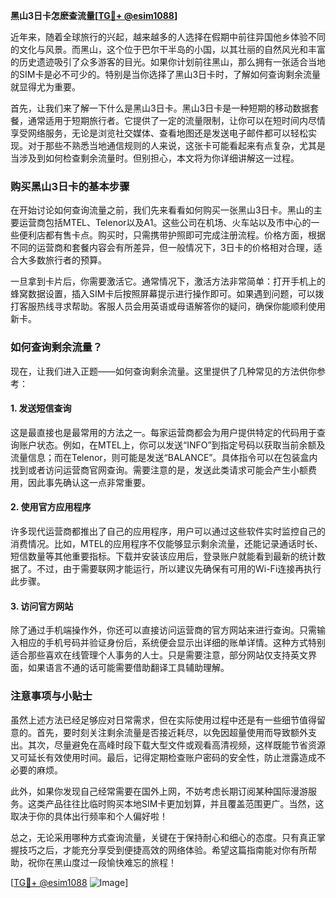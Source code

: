 **黑山3日卡怎麽查流量[[TG💪+ @esim1088](https://t.me/s/esim1088)]**

近年来，随着全球旅行的兴起，越来越多的人选择在假期中前往异国他乡体验不同的文化与风景。而黑山，这个位于巴尔干半岛的小国，以其壮丽的自然风光和丰富的历史遗迹吸引了众多游客的目光。如果你计划前往黑山，那么拥有一张适合当地的SIM卡是必不可少的。特别是当你选择了黑山3日卡时，了解如何查询剩余流量就显得尤为重要。

首先，让我们来了解一下什么是黑山3日卡。黑山3日卡是一种短期的移动数据套餐，通常适用于短期旅行者。它提供了一定的流量限制，让你可以在短时间内尽情享受网络服务，无论是浏览社交媒体、查看地图还是发送电子邮件都可以轻松实现。对于那些不熟悉当地通信规则的人来说，这张卡可能看起来有点复杂，尤其是当涉及到如何检查剩余流量时。但别担心，本文将为你详细讲解这一过程。

### **购买黑山3日卡的基本步骤**

在开始讨论如何查询流量之前，我们先来看看如何购买一张黑山3日卡。黑山的主要运营商包括MTEL、Telenor以及A1。这些公司在机场、火车站以及市中心的一些便利店都有售卡点。购买时，只需携带护照即可完成注册流程。价格方面，根据不同的运营商和套餐内容会有所差异，但一般情况下，3日卡的价格相对合理，适合大多数旅行者的预算。

一旦拿到卡片后，你需要激活它。通常情况下，激活方法非常简单：打开手机上的蜂窝数据设置，插入SIM卡后按照屏幕提示进行操作即可。如果遇到问题，可以拨打客服热线寻求帮助。客服人员会用英语或母语解答你的疑问，确保你能顺利使用新卡。

### **如何查询剩余流量？**

现在，让我们进入正题——如何查询剩余流量。这里提供了几种常见的方法供你参考：

#### **1. 发送短信查询**
这是最直接也是最常用的方法之一。每家运营商都会为用户提供特定的代码用于查询账户状态。例如，在MTEL上，你可以发送“INFO”到指定号码以获取当前余额及流量信息；而在Telenor，则可能是发送“BALANCE”。具体指令可以在包装盒内找到或者访问运营商官网查询。需要注意的是，发送此类请求可能会产生小额费用，因此事先确认这一点非常重要。

#### **2. 使用官方应用程序**
许多现代运营商都推出了自己的应用程序，用户可以通过这些软件实时监控自己的消费情况。比如，MTEL的应用程序不仅能够显示剩余流量，还能记录通话时长、短信数量等其他重要指标。下载并安装该应用后，登录账户就能看到最新的统计数据了。不过，由于需要联网才能运行，所以建议先确保有可用的Wi-Fi连接再执行此步骤。

#### **3. 访问官方网站**
除了通过手机端操作外，你还可以直接访问运营商的官方网站来进行查询。只需输入相应的手机号码并验证身份后，系统便会显示出详细的账单详情。这种方式特别适合那些喜欢在线管理个人事务的人士。只是需要注意，部分网站仅支持英文界面，如果语言不通的话可能需要借助翻译工具辅助理解。

### **注意事项与小贴士**

虽然上述方法已经足够应对日常需求，但在实际使用过程中还是有一些细节值得留意的。首先，要时刻关注剩余流量是否接近耗尽，以免因超量使用而导致额外支出。其次，尽量避免在高峰时段下载大型文件或观看高清视频，这样既能节省资源又可延长有效使用时间。最后，记得定期检查账户密码的安全性，防止泄露造成不必要的麻烦。

此外，如果你发现自己经常需要在国外上网，不妨考虑长期订阅某种国际漫游服务。这类产品往往比临时购买本地SIM卡更加划算，并且覆盖范围更广。当然，这取决于你的具体出行频率和个人偏好啦！

总之，无论采用哪种方式查询流量，关键在于保持耐心和细心的态度。只有真正掌握技巧之后，才能充分享受到便捷高效的网络体验。希望这篇指南能对你有所帮助，祝你在黑山度过一段愉快难忘的旅程！

[[TG💪+ @esim1088](https://t.me/s/esim1088) ![Image](https://i.postimg.cc/4NQfJmqS/Snipaste-2025-05-13-00-14-12.png)]